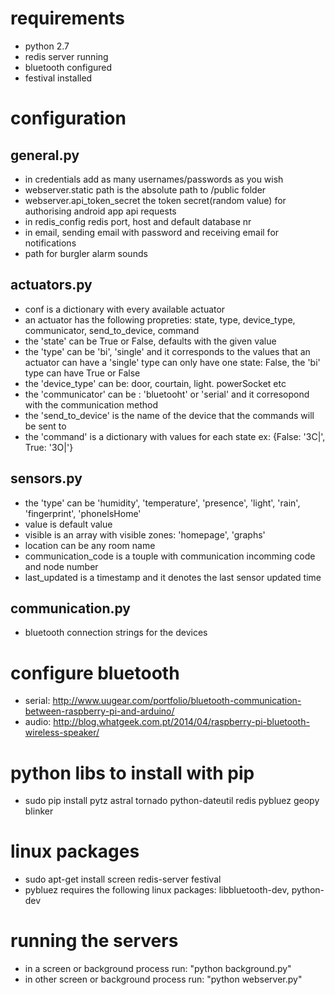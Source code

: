 # requirements
* python 2.7
* redis server running
* bluetooth configured
* festival installed

# configuration 
## general.py
* in credentials add as many usernames/passwords as you wish
* webserver.static path is the absolute path to /public folder
* webserver.api_token_secret the token secret(random value) for authorising android app api requests
* in redis_config redis port, host and default database nr
* in email, sending email with password and receiving email for notifications
* path for burgler alarm sounds
## actuators.py
* conf is a dictionary with every available actuator
* an actuator has the following propreties: state, type, device_type, communicator, send_to_device, command
* the 'state' can be True or False, defaults with the given value
* the 'type' can be 'bi', 'single' and it corresponds to the values that an actuator can have
a 'single' type can only have one state: False, the 'bi' type can have True or False
* the 'device_type' can be: door, courtain, light. powerSocket etc
* the 'communicator' can be : 'bluetooht' or 'serial' and it corresopond with the 
communication method
* the 'send_to_device' is the name of the device that the commands will be sent to
* the 'command' is a dictionary with values for each state ex: {False: '3C|', True: '3O|'}
## sensors.py
* the 'type' can be 'humidity', 'temperature', 'presence', 'light', 'rain', 'fingerprint',
'phoneIsHome'
* value is default value
* visible is an array with visible zones: 'homepage', 'graphs'
* location can be any room name
* communication_code is a touple with communication incomming code and
node number
* last_updated is a timestamp and it denotes the last sensor updated time
## communication.py
* bluetooth connection strings for the devices

# configure bluetooth
* serial: http://www.uugear.com/portfolio/bluetooth-communication-between-raspberry-pi-and-arduino/
* audio: http://blog.whatgeek.com.pt/2014/04/raspberry-pi-bluetooth-wireless-speaker/

# python libs to install with pip
* sudo pip install pytz astral tornado python-dateutil redis pybluez geopy blinker

# linux packages
* sudo apt-get install screen redis-server festival
* pybluez requires the following linux packages: libbluetooth-dev, python-dev

# running the servers
* in a screen or background process run: "python background.py"
* in other screen or background process run: "python webserver.py"